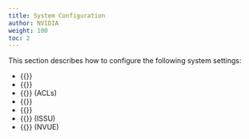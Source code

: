 ```yaml
---
title: System Configuration
author: NVIDIA
weight: 100
toc: 2
---
```

This section describes how to configure the following system settings:
- {{<link url="Date-and-Time" text="Date and time">}}
- {{<link url="Authentication-Authorization-and-Accounting" text="Authentication, authorization, and accounting">}}
- {{<link title="Access Control Lists" text="Access Control Lists">}} (ACLs)
- {{<link url="Services-and-Daemons-in-Cumulus-Linux" text="Services and daemons">}}
- {{<link url="Configuring-switchd" text="switchd">}}
- {{<link url="In-Service-System-Upgrade-ISSU" text="In Service System Upgrade">}} (ISSU)
- {{<link url="NVIDIA-User-Experience-NVUE" text="NVIDIA User Experience">}} (NVUE)
